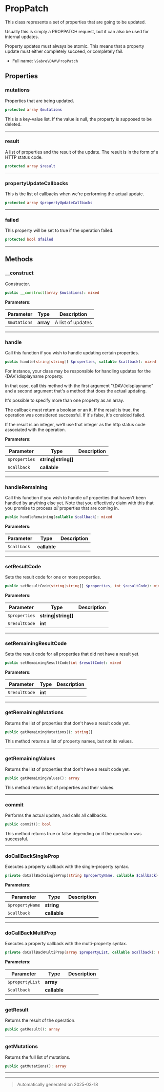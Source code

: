 
# PropPatch

This class represents a set of properties that are going to be updated.

Usually this is simply a PROPPATCH request, but it can also be used for
internal updates.

Property updates must always be atomic. This means that a property update
must either completely succeed, or completely fail.

* Full name: `\Sabre\DAV\PropPatch`



## Properties


### mutations

Properties that are being updated.

```php
protected array $mutations
```

This is a key-value list. If the value is null, the property is supposed
to be deleted.




***

### result

A list of properties and the result of the update. The result is in the
form of a HTTP status code.

```php
protected array $result
```






***

### propertyUpdateCallbacks

This is the list of callbacks when we're performing the actual update.

```php
protected array $propertyUpdateCallbacks
```






***

### failed

This property will be set to true if the operation failed.

```php
protected bool $failed
```






***

## Methods


### __construct

Constructor.

```php
public __construct(array $mutations): mixed
```








**Parameters:**

| Parameter | Type | Description |
|-----------|------|-------------|
| `$mutations` | **array** | A list of updates |





***

### handle

Call this function if you wish to handle updating certain properties.

```php
public handle(string|string[] $properties, callable $callback): mixed
```

For instance, your class may be responsible for handling updates for the
{DAV:}displayname property.

In that case, call this method with the first argument
"{DAV:}displayname" and a second argument that's a method that does the
actual updating.

It's possible to specify more than one property as an array.

The callback must return a boolean or an it. If the result is true, the
operation was considered successful. If it's false, it's consided
failed.

If the result is an integer, we'll use that integer as the http status
code associated with the operation.






**Parameters:**

| Parameter | Type | Description |
|-----------|------|-------------|
| `$properties` | **string&#124;string[]** |  |
| `$callback` | **callable** |  |





***

### handleRemaining

Call this function if you wish to handle _all_ properties that haven't
been handled by anything else yet. Note that you effectively claim with
this that you promise to process _all_ properties that are coming in.

```php
public handleRemaining(callable $callback): mixed
```








**Parameters:**

| Parameter | Type | Description |
|-----------|------|-------------|
| `$callback` | **callable** |  |





***

### setResultCode

Sets the result code for one or more properties.

```php
public setResultCode(string|string[] $properties, int $resultCode): mixed
```








**Parameters:**

| Parameter | Type | Description |
|-----------|------|-------------|
| `$properties` | **string&#124;string[]** |  |
| `$resultCode` | **int** |  |





***

### setRemainingResultCode

Sets the result code for all properties that did not have a result yet.

```php
public setRemainingResultCode(int $resultCode): mixed
```








**Parameters:**

| Parameter | Type | Description |
|-----------|------|-------------|
| `$resultCode` | **int** |  |





***

### getRemainingMutations

Returns the list of properties that don't have a result code yet.

```php
public getRemainingMutations(): string[]
```

This method returns a list of property names, but not its values.










***

### getRemainingValues

Returns the list of properties that don't have a result code yet.

```php
public getRemainingValues(): array
```

This method returns list of properties and their values.










***

### commit

Performs the actual update, and calls all callbacks.

```php
public commit(): bool
```

This method returns true or false depending on if the operation was
successful.










***

### doCallBackSingleProp

Executes a property callback with the single-property syntax.

```php
private doCallBackSingleProp(string $propertyName, callable $callback): mixed
```








**Parameters:**

| Parameter | Type | Description |
|-----------|------|-------------|
| `$propertyName` | **string** |  |
| `$callback` | **callable** |  |





***

### doCallBackMultiProp

Executes a property callback with the multi-property syntax.

```php
private doCallBackMultiProp(array $propertyList, callable $callback): mixed
```








**Parameters:**

| Parameter | Type | Description |
|-----------|------|-------------|
| `$propertyList` | **array** |  |
| `$callback` | **callable** |  |





***

### getResult

Returns the result of the operation.

```php
public getResult(): array
```












***

### getMutations

Returns the full list of mutations.

```php
public getMutations(): array
```












***


***
> Automatically generated on 2025-03-18
